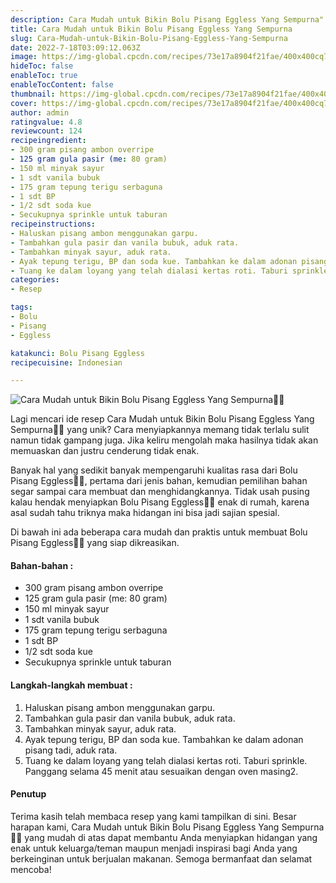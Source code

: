 ```yaml
---
description: Cara Mudah untuk Bikin Bolu Pisang Eggless Yang Sempurna"
title: Cara Mudah untuk Bikin Bolu Pisang Eggless Yang Sempurna
slug: Cara-Mudah-untuk-Bikin-Bolu-Pisang-Eggless-Yang-Sempurna
date: 2022-7-18T03:09:12.063Z
image: https://img-global.cpcdn.com/recipes/73e17a8904f21fae/400x400cq70/photo.jpg
hideToc: false
enableToc: true
enableTocContent: false
thumbnail: https://img-global.cpcdn.com/recipes/73e17a8904f21fae/400x400cq70/photo.jpg
cover: https://img-global.cpcdn.com/recipes/73e17a8904f21fae/400x400cq70/photo.jpg
author: admin
ratingvalue: 4.8
reviewcount: 124
recipeingredient:
- 300 gram pisang ambon overripe
- 125 gram gula pasir (me: 80 gram)
- 150 ml minyak sayur
- 1 sdt vanila bubuk
- 175 gram tepung terigu serbaguna
- 1 sdt BP
- 1/2 sdt soda kue
- Secukupnya sprinkle untuk taburan
recipeinstructions:
- Haluskan pisang ambon menggunakan garpu.
- Tambahkan gula pasir dan vanila bubuk, aduk rata.
- Tambahkan minyak sayur, aduk rata.
- Ayak tepung terigu, BP dan soda kue. Tambahkan ke dalam adonan pisang tadi, aduk rata.
- Tuang ke dalam loyang yang telah dialasi kertas roti. Taburi sprinkle. Panggang selama 45 menit atau sesuaikan dengan oven masing2.
categories:
- Resep

tags:
- Bolu
- Pisang
- Eggless

katakunci: Bolu Pisang Eggless
recipecuisine: Indonesian

---
```


![Cara Mudah untuk Bikin Bolu Pisang Eggless Yang Sempurna👩‍🍳](https://img-global.cpcdn.com/recipes/73e17a8904f21fae/400x400cq70/photo.jpg)

Lagi mencari ide resep Cara Mudah untuk Bikin Bolu Pisang Eggless Yang Sempurna👩‍🍳 yang unik? Cara menyiapkannya memang tidak terlalu sulit namun tidak gampang juga. Jika keliru mengolah maka hasilnya tidak akan memuaskan dan justru cenderung tidak enak.

Banyak hal yang sedikit banyak mempengaruhi kualitas rasa dari Bolu Pisang Eggless👩‍🍳, pertama dari jenis bahan, kemudian pemilihan bahan segar sampai cara membuat dan menghidangkannya. Tidak usah pusing kalau hendak menyiapkan Bolu Pisang Eggless👩‍🍳 enak di rumah, karena asal sudah tahu triknya maka hidangan ini bisa jadi sajian spesial.

Di bawah ini ada beberapa cara mudah dan praktis untuk membuat Bolu Pisang Eggless👩‍🍳 yang siap dikreasikan.

<!--inarticleads1-->

#### Bahan-bahan :

- 300 gram pisang ambon overripe
- 125 gram gula pasir (me: 80 gram)
- 150 ml minyak sayur
- 1 sdt vanila bubuk
- 175 gram tepung terigu serbaguna
- 1 sdt BP
- 1/2 sdt soda kue
- Secukupnya sprinkle untuk taburan

<!--inarticleads2-->

#### Langkah-langkah membuat :

1. Haluskan pisang ambon menggunakan garpu.
1. Tambahkan gula pasir dan vanila bubuk, aduk rata.
1. Tambahkan minyak sayur, aduk rata.
1. Ayak tepung terigu, BP dan soda kue. Tambahkan ke dalam adonan pisang tadi, aduk rata.
1. Tuang ke dalam loyang yang telah dialasi kertas roti. Taburi sprinkle. Panggang selama 45 menit atau sesuaikan dengan oven masing2.

#### Penutup

Terima kasih telah membaca resep yang kami tampilkan di sini. Besar harapan kami, Cara Mudah untuk Bikin Bolu Pisang Eggless Yang Sempurna👩‍🍳 yang mudah di atas dapat membantu Anda menyiapkan hidangan yang enak untuk keluarga/teman maupun menjadi inspirasi bagi Anda yang berkeinginan untuk berjualan makanan. Semoga bermanfaat dan selamat mencoba!